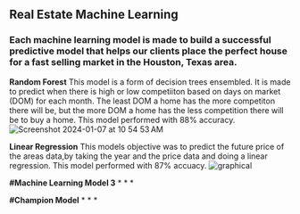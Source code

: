 ## Real Estate Machine Learning 
### Each machine learning model is made to build a successful predictive model that helps our clients place the perfect house for a fast selling market in the Houston, Texas area.

**Random Forest**
This model is a form of decision trees ensembled. It is made to predict when there is high or low competiiton based on days on market (DOM) for each month. The least DOM a home has the more competiton there will be, but the more DOM a home has the less competition there will be to buy a home. This model performed with 88% accuracy.
![Screenshot 2024-01-07 at 10 54 53 AM](https://github.com/carebear4ever/Capstone-2-Machine-Learning/assets/141070883/838b3e26-46b1-4fde-a90f-e158827c7a0b)

**Linear Regression**
This models objective was to predict the future price of the areas data,by taking the year and the price data and doing a linear regression. This model performed with 87% accuacy. 
![graphical](https://github.com/carebear4ever/Capstone-2-Machine-Learning/assets/141070883/86b786ef-0ba3-447e-82f3-27184507deb6)

**#Machine Learning Model 3**
*
*
*

**#Champion Model**
*
*
*
